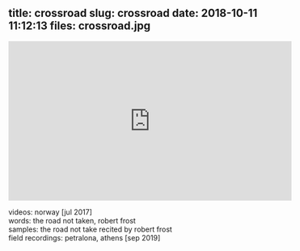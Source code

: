 title: crossroad
slug: crossroad
date: 2018-10-11 11:12:13
files: crossroad.jpg
---

<div class="embed-responsive embed-responsive-16by9">
    <iframe class="embed-responsive-item" width="560" height="315" sandbox="allow-same-origin allow-scripts" src="https://open.tube/videos/embed/99978912-d4fa-4fcc-bed4-8c11b285eb11" frameborder="0" allowfullscreen></iframe>
</div>

<p class="text-muted">
    videos: norway [jul 2017]<br>
    words: the road not taken, robert frost<br>
    samples: the road not take recited by robert frost<br>
    field recordings: petralona, athens [sep 2019]
</p>

